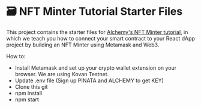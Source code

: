 # 🗃 NFT Minter Tutorial Starter Files

This project contains the starter files for [Alchemy's NFT Minter tutorial](https://docs.alchemyapi.io/alchemy/tutorials/nft-minter), in which we teach you how to connect your smart contract to your React dApp project by building an NFT Minter using Metamask and Web3.

How to:
- Install Metamask and set up your crypto wallet extension on your browser. We are using Kovan Testnet.
- Update .env file (Sign up PINATA and ALCHEMY to get KEY)
- Clone this git
- npm install
- npm start
